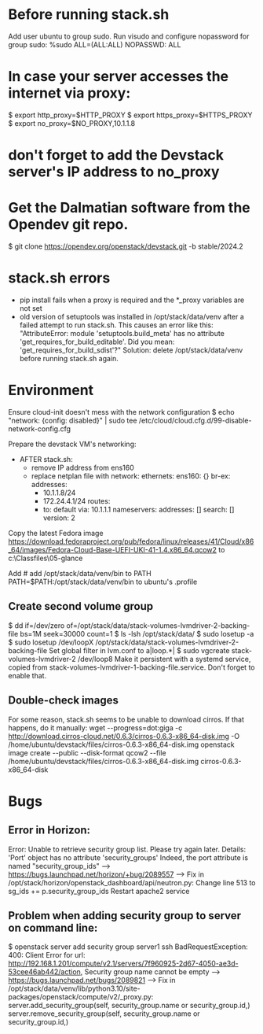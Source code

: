 Before running stack.sh
===============================================================

Add user ubuntu to group sudo.
Run visudo and configure nopassword for group sudo:
%sudo   ALL=(ALL:ALL) NOPASSWD: ALL

# In case your server accesses the internet via proxy:
$ export http_proxy=$HTTP_PROXY
$ export https_proxy=$HTTPS_PROXY
$ export no_proxy=$NO_PROXY,10.1.1.8
# don't forget to add the Devstack server's IP address to no_proxy

# Get the Dalmatian software from the Opendev git repo.
$ git clone https://opendev.org/openstack/devstack.git -b stable/2024.2

stack.sh errors
==================================================================================
- pip install fails when a proxy is required and the *_proxy variables are not set
- old version of setuptools was installed in /opt/stack/data/venv after a failed 
  attempt to run stack.sh. This causes an error like this:
  "AttributeError: module 'setuptools.build_meta' has no attribute   'get_requires_for_build_editable'. Did you mean: 'get_requires_for_build_sdist'?"
  Solution: delete /opt/stack/data/venv before running stack.sh again.

Environment
===============================================================

Ensure cloud-init doesn't mess with the network configuration
$ echo "network: {config: disabled}" | sudo tee /etc/cloud/cloud.cfg.d/99-disable-network-config.cfg

Prepare the devstack VM's networking:
- AFTER stack.sh:
  - remove IP address from ens160
  - replace netplan file with
network:
  ethernets:
    ens160: {}
    br-ex:
      addresses:
      - 10.1.1.8/24
      - 172.24.4.1/24
      routes:
      - to: default
        via: 10.1.1.1
      nameservers:
        addresses: []
        search: []
  version: 2

Copy the latest Fedora image
https://download.fedoraproject.org/pub/fedora/linux/releases/41/Cloud/x86_64/images/Fedora-Cloud-Base-UEFI-UKI-41-1.4.x86_64.qcow2
to c:\Classfiles\05-glance

Add
	# add /opt/stack/data/venv/bin to PATH
	PATH=$PATH:/opt/stack/data/venv/bin
to ubuntu's .profile 

Create second volume group
--------------------------
$ dd if=/dev/zero of=/opt/stack/data/stack-volumes-lvmdriver-2-backing-file bs=1M seek=30000 count=1
$ ls -lsh /opt/stack/data/
$ sudo losetup -a
$ sudo losetup /dev/loopX /opt/stack/data/stack-volumes-lvmdriver-2-backing-file
Set global filter in lvm.conf to a|loop.*|
$ sudo vgcreate stack-volumes-lvmdriver-2 /dev/loop8
Make it persistent with a systemd service, copied from stack-volumes-lvmdriver-1-backing-file.service. Don't forget to enable that.

Double-check images
-------------------
For some reason, stack.sh seems to be unable to download cirros. If that happens, do it manually:
wget --progress=dot:giga -c http://download.cirros-cloud.net/0.6.3/cirros-0.6.3-x86_64-disk.img -O /home/ubuntu/devstack/files/cirros-0.6.3-x86_64-disk.img
openstack image create --public --disk-format qcow2 --file /home/ubuntu/devstack/files/cirros-0.6.3-x86_64-disk.img cirros-0.6.3-x86_64-disk

Bugs
===============================================================

Error in Horizon:
---------------------------------------------------------------
   Error: Unable to retrieve security group list. 
          Please try again later. 
   Details: 'Port' object has no attribute 'security_groups' 
Indeed, the port attribute is named "security_group_ids"
--> https://bugs.launchpad.net/horizon/+bug/2089557
--> Fix in /opt/stack/horizon/openstack_dashboard/api/neutron.py:
    Change line 513 to sg_ids += p.security_group_ids
    Restart apache2 service

Problem when adding security group to server on command line:
---------------------------------------------------------------
$ openstack server add security group server1 ssh
BadRequestException: 400: Client Error for url: http://192.168.1.201/compute/v2.1/servers/7f960925-2d67-4050-ae3d-53cee46ab442/action, Security group name cannot be empty
--> https://bugs.launchpad.net/bugs/2089821
--> Fix in /opt/stack/data/venv/lib/python3.10/site-packages/openstack/compute/v2/_proxy.py:
    server.add_security_group(self, security_group.name or security_group.id,)
    server.remove_security_group(self, security_group.name or security_group.id,)  

